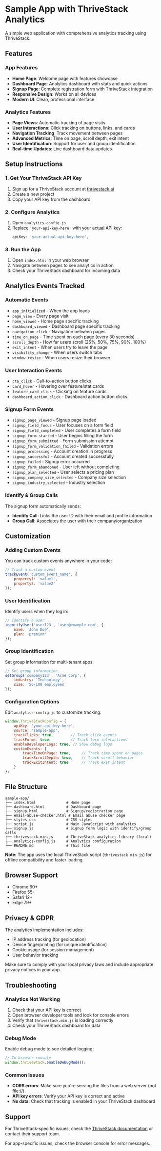 # Sample App with ThriveStack Analytics

A simple web application with comprehensive analytics tracking using ThriveStack.

## Features

### App Features
- **Home Page**: Welcome page with features showcase
- **Dashboard Page**: Analytics dashboard with stats and quick actions
- **Signup Page**: Complete registration form with ThriveStack integration
- **Responsive Design**: Works on all devices
- **Modern UI**: Clean, professional interface

### Analytics Features
- **Page Views**: Automatic tracking of page visits
- **User Interactions**: Click tracking on buttons, links, and cards
- **Navigation Tracking**: Track movement between pages
- **Advanced Metrics**: Time on page, scroll depth, exit intent
- **User Identification**: Support for user and group identification
- **Real-time Updates**: Live dashboard data updates

## Setup Instructions

### 1. Get Your ThriveStack API Key
1. Sign up for a ThriveStack account at [thrivestack.ai](https://thrivestack.ai)
2. Create a new project
3. Copy your API key from the dashboard

### 2. Configure Analytics
1. Open `analytics-config.js`
2. Replace `'your-api-key-here'` with your actual API key:
   ```javascript
   apiKey: 'your-actual-api-key-here',
   ```

### 3. Run the App
1. Open `index.html` in your web browser
2. Navigate between pages to see analytics in action
3. Check your ThriveStack dashboard for incoming data

## Analytics Events Tracked

### Automatic Events
- `app_initialized` - When the app loads
- `page_view` - Every page visit
- `home_viewed` - Home page specific tracking
- `dashboard_viewed` - Dashboard page specific tracking
- `navigation_click` - Navigation between pages
- `time_on_page` - Time spent on each page (every 30 seconds)
- `scroll_depth` - How far users scroll (25%, 50%, 75%, 90%, 100%)
- `exit_intent` - When users try to leave the page
- `visibility_change` - When users switch tabs
- `window_resize` - When users resize their browser

### User Interaction Events
- `cta_click` - Call-to-action button clicks
- `card_hover` - Hovering over feature/stat cards
- `feature_card_click` - Clicking on feature cards
- `dashboard_action_click` - Dashboard action button clicks

### Signup Form Events
- `signup_page_viewed` - Signup page loaded
- `signup_field_focus` - User focuses on a form field
- `signup_field_completed` - User completes a form field
- `signup_form_started` - User begins filling the form
- `signup_form_submitted` - Form submission attempt
- `signup_form_validation_failed` - Validation errors
- `signup_processing` - Account creation in progress
- `signup_successful` - Account created successfully
- `signup_failed` - Signup error occurred
- `signup_form_abandoned` - User left without completing
- `signup_plan_selected` - User selects a pricing plan
- `signup_company_size_selected` - Company size selection
- `signup_industry_selected` - Industry selection

### Identify & Group Calls
The signup form automatically sends:
- **Identify Call**: Links the user ID with their email and profile information
- **Group Call**: Associates the user with their company/organization

## Customization

### Adding Custom Events
You can track custom events anywhere in your code:

```javascript
// Track a custom event
trackEvent('custom_event_name', {
    property1: 'value1',
    property2: 'value2'
});
```

### User Identification
Identify users when they log in:

```javascript
// Identify a user
identifyUser('user123', 'user@example.com', {
    name: 'John Doe',
    plan: 'premium'
});
```

### Group Identification
Set group information for multi-tenant apps:

```javascript
// Set group information
setGroup('company123', 'Acme Corp', {
    industry: 'Technology',
    size: '50-100 employees'
});
```

### Configuration Options
Edit `analytics-config.js` to customize tracking:

```javascript
window.ThriveStackConfig = {
    apiKey: 'your-api-key-here',
    source: 'sample-app',
    trackClicks: true,        // Track click events
    trackForms: true,         // Track form interactions
    enableDeveloperLogs: true, // Show debug logs
    customEvents: {
        trackTimeOnPage: true,     // Track time spent on pages
        trackScrollDepth: true,    // Track scroll behavior
        trackExitIntent: true      // Track exit intent
    }
};
```

## File Structure

```
sample-app/
├── index.html              # Home page
├── dashboard.html          # Dashboard page
├── signup.html             # Signup/registration page
├── email-abuse-checker.html # Email abuse checker page
├── styles.css              # CSS styles
├── script.js               # Main JavaScript with analytics
├── signup.js               # Signup form logic with identify/group calls
├── thrivestack.min.js      # ThriveStack analytics library (local)
├── analytics-config.js     # Analytics configuration
└── README.md               # This file
```

**Note:** The app uses the local ThriveStack script (`thrivestack.min.js`) for offline compatibility and faster loading.

## Browser Support

- Chrome 60+
- Firefox 55+
- Safari 12+
- Edge 79+

## Privacy & GDPR

The analytics implementation includes:
- IP address tracking (for geolocation)
- Device fingerprinting (for unique identification)
- Cookie usage (for session management)
- User behavior tracking

Make sure to comply with your local privacy laws and include appropriate privacy notices in your app.

## Troubleshooting

### Analytics Not Working
1. Check that your API key is correct
2. Open browser developer tools and look for console errors
3. Verify that `thrivestack.min.js` is loading correctly
4. Check your ThriveStack dashboard for data

### Debug Mode
Enable debug mode to see detailed logging:

```javascript
// In browser console
window.thriveStack.enableDebugMode();
```

### Common Issues
- **CORS errors**: Make sure you're serving the files from a web server (not file://)
- **API key errors**: Verify your API key is correct and active
- **No data**: Check that tracking is enabled in your ThriveStack dashboard

## Support

For ThriveStack-specific issues, check the [ThriveStack documentation](https://docs.thrivestack.ai) or contact their support team.

For app-specific issues, check the browser console for error messages.
